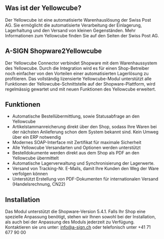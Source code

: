 ## Was ist der Yellowcube?

Der Yellowcube ist eine automatisierte Warenhauslösung der Swiss Post AG. Sie ermöglicht die automatisierte Verarbeitung der Einlagerung, Lagerhaltung und den Versand von kleinen Gegenständen. Mehr Informationen zum Yellowcube finden Sie auf den Seiten der Swiss Post AG.

## A-SIGN Shopware2Yellowcube

Der Yellowcube Connector verbindet Shopware mit dem Warenhaussystem des Yellowcube. Durch die Integration wird es für einen Shop-Betreiber noch einfacher von den Vorteilen einer automatisierten Lagerlösung zu profitieren. Das vollständig lizensierte Yellowcube-Modul unterstützt alle Funktionen der Yellowcube-Schnittstelle auf der Shopware-Plattform, wird regelmässig gewartet und mit neuen Funktionen des Yellowcube erweitert.

## Funktionen

* Automatische Bestellübermittlung, sowie Statusabfrage an den Yellowcube
* Artikelstammanreicherung direkt über den Shop, sodass Ihre Waren bei der nächsten Anlieferung schon dem System bekannt sind. Kein Umweg über ein ERP notwendig
* Modernes SOAP-Interface mit Zertifikat für maximale Sicherheit
* Alle Yellowcube Versandarten und Optionen werden unterstützt
* Bestelldokumente werden direkt aus dem Shop als PDF an den Yellowcube übermittelt
* Automatische Lagerverwaltung und Synchronisierung der Lagerwerte.
* Versand von Tracking-Nr. E-Mails, damit Ihre Kunden den Weg der Ware verfolgen können
* Unterstützt Erstellung von PDF-Dokumenten für internationalen Versand (Handelsrechnung, CN22)

## Installation

Das Modul unterstützt die Shopware-Version 5.4.1. Falls Ihr Shop eine spezielle Anpassung benötigt, stehen wir Ihnen sowohl bei der Installation, als auch bei der Anpassung des Moduls jederzeit zu Verfügung.
Kontaktieren sie uns unter: info@a-sign.ch
oder telefonisch unter +41 71 677 90 00
